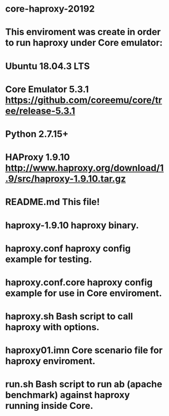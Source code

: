 # core-haproxy-20192

# This enviroment was create in order to run haproxy under Core emulator:
# Ubuntu 18.04.3 LTS
# Core Emulator 5.3.1 https://github.com/coreemu/core/tree/release-5.3.1
# Python 2.7.15+
# HAProxy 1.9.10      http://www.haproxy.org/download/1.9/src/haproxy-1.9.10.tar.gz

# README.md	    	This file!
# haproxy-1.9.10		haproxy binary.
# haproxy.conf		haproxy config example for testing.
# haproxy.conf.core	haproxy config example for use in Core enviroment.
# haproxy.sh		    Bash script to call haproxy with options.
# haproxy01.imn		Core scenario file for haproxy enviroment.
# run.sh	        	Bash script to run ab (apache benchmark) against haproxy running inside Core.
